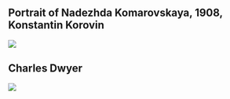 ## Portrait of Nadezhda Komarovskaya, 1908, Konstantin Korovin
<img src="https://64.media.tumblr.com/9e8e9c7ec455e4570a456e060eb7968b/f481c3f9cf973847-0a/s1280x1920/1b53c4216f44e094e445105555a0c98875642488.jpg">


## Charles Dwyer
<img src="https://64.media.tumblr.com/ec398b94b9a113f5359664c820ec5044/17c681424f7c141b-00/s400x600/3bcd1fa1a3a9b0c6e7da3bbc52ca6c505dc215af.jpg">

